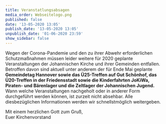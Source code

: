 ```yaml
---
title: Veranstatlungsabsagen
media_order: Webseitelogo.png
published: false
date: '13-05-2020 13:05'
publish_date: '13-05-2020 13:05'
unpublish_date: '01-06-2020 23:59'
show_sidebar: false
---
```


Wegen der Corona-Pandemie und den zu ihrer Abwehr erforderlichen Schutzmaßnahmen müssen leider weitere für 2020 geplante Veranstaltungen der Johannischen Kirche und ihrer Gemeinden entfallen.
Betroffen davon sind aktuell unter anderem der für Ende Mai geplante **Gemeindetag Hannover sowie das Ü25-Treffen auf Gut Schönhof, das Ü20-Treffen in der Friedensstadt sowie die Kinderfahrten JoKiWa, Piraten- und Bärenlager und die Zeltlager der Johannischen Jugend.** Wann welche Veranstaltungen nachgeholt oder in anderer Form durchgeführt werden können, ist zurzeit nicht absehbar. Alle diesbezüglichen Informationen werden wir schnellstmöglich weitergeben.

Mit einem herzlichen Gott zum Gruß,<br>
Euer Kirchenvorstand
